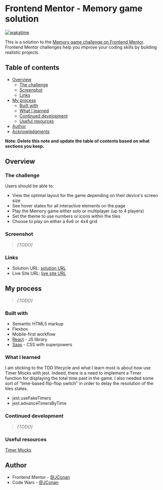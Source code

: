 # Frontend Mentor - Memory game solution

[![wakatime](https://wakatime.com/badge/github/JConan/memory-game-challenge.svg)](https://wakatime.com/badge/github/JConan/memory-game-challenge)

This is a solution to the [Memory game challenge on Frontend Mentor](https://www.frontendmentor.io/challenges/memory-game-vse4WFPvM). Frontend Mentor challenges help you improve your coding skills by building realistic projects.

## Table of contents

- [Overview](#overview)
  - [The challenge](#the-challenge)
  - [Screenshot](#screenshot)
  - [Links](#links)
- [My process](#my-process)
  - [Built with](#built-with)
  - [What I learned](#what-i-learned)
  - [Continued development](#continued-development)
  - [Useful resources](#useful-resources)
- [Author](#author)
- [Acknowledgments](#acknowledgments)

**Note: Delete this note and update the table of contents based on what sections you keep.**

## Overview

### The challenge

Users should be able to:

- View the optimal layout for the game depending on their device's screen size
- See hover states for all interactive elements on the page
- Play the Memory game either solo or multiplayer (up to 4 players)
- Set the theme to use numbers or icons within the tiles
- Choose to play on either a 6x6 or 4x4 grid

### Screenshot

> _[TODO]_

### Links

- Solution URL: [solution URL](https://github.com/JConan/memory-game-challenge)
- Live Site URL: [live site URL](https://jconan-memory-game-challenge.netlify.app/)

## My process

> _[TODO]_

### Built with

- Semantic HTML5 markup
- Flexbox
- Mobile-first workflow
- [React](https://reactjs.org/) - JS library
- [Saas](https://sass-lang.com/) - CSS with superpowers

### What I learned

I am sticking to the TDD lifecycle and what I learn most is about how use Timer Mocks with jest.
Indeed, there is a need to implement a Timer function for displaying the total time past in the game.
I also needed some sort of "time-based flip-flop switch" in order to delay the resolution of the tiles states.

- jest.useFakeTimers
- jest.advanceTimersByTime

### Continued development

> _[TODO]_

### Useful resources

[Timer Mocks](https://jestjs.io/docs/timer-mocks)

## Author

- Frontend Mentor - [@JConan](https://www.frontendmentor.io/profile/JConan)
- Code Wars - [@JConan](https://www.codewars.com/users/JConan)
